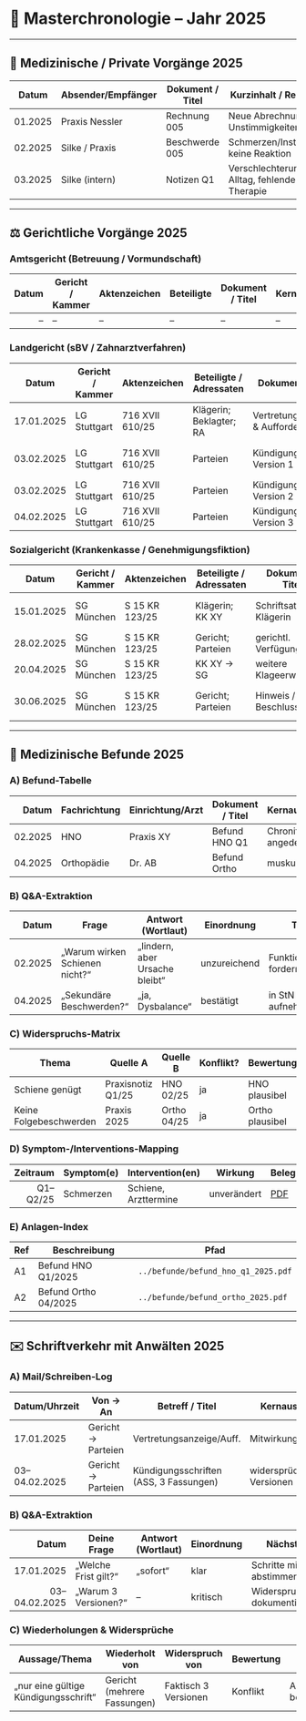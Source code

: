 # 📑 Masterchronologie – Jahr 2025

---

## 🦷 Medizinische / Private Vorgänge 2025
| Datum   | Absender/Empfänger               | Dokument / Titel  | Kurzinhalt / Relevanz                                       | Beleg |
|---------|----------------------------------|-------------------|-------------------------------------------------------------|-------|
| 01.2025 | Praxis Nessler                   | Rechnung 005      | Neue Abrechnung, Unstimmigkeiten                            | [PDF](../belege/rechnung_005.pdf) |
| 02.2025 | Silke / Praxis                   | Beschwerde 005    | Schmerzen/Instabilität, keine Reaktion                      | [PDF](../schreiben/beschwerde_005.pdf) |
| 03.2025 | Silke (intern)                   | Notizen Q1        | Verschlechterung Alltag, fehlende Therapie                  | [PDF](../notizen/notiz_q1_2025.pdf) |

---

## ⚖️ Gerichtliche Vorgänge 2025

### Amtsgericht (Betreuung / Vormundschaft)
| Datum | Gericht / Kammer | Aktenzeichen | Beteiligte | Dokument / Titel | Kernaussage | Relevanz | Beleg |
|------:|------------------|--------------|------------|------------------|-------------|----------|-------|
| –     | –                | –            | –          | –                | –           | –        | –     |

### Landgericht (sBV / Zahnarztverfahren)
| Datum       | Gericht / Kammer | Aktenzeichen     | Beteiligte / Adressaten | Dokument / Titel                    | Kernaussage / Begründung | Zitat | Relevanz / Wirkung | Beleg |
|-------------|------------------|------------------|-------------------------|-------------------------------------|--------------------------|-------|--------------------|-------|
| 17.01.2025  | LG Stuttgart     | 716 XVII 610/25  | Klägerin; Beklagter; RA | Vertretungsanzeige & Aufforderung   | Beteiligung fixiert      | „…“   | Grundlage für weitere Schritte | [PDF](../10002545284_1_Vertretungsanzeige%20und%20Aufforderungsschreiben.pdf) |
| 03.02.2025  | LG Stuttgart     | 716 XVII 610/25  | Parteien                | Kündigung (ASS) – Version 1         | erste Fassung zugestellt | „…“   | zeigt Unstimmigkeiten | [PDF](../10002208423_1_ASS%20und%20Kündigung.pdf) |
| 03.02.2025  | LG Stuttgart     | 716 XVII 610/25  | Parteien                | Kündigung (ASS) – Version 2         | zweite Fassung           | „…“   | widersprüchliche Dokumentation | [PDF](../10002208423_1_ASS%20und%20Kündigung%20(2).pdf) |
| 04.02.2025  | LG Stuttgart     | 716 XVII 610/25  | Parteien                | Kündigung (ASS) – Version 3         | dritte Fassung           | „…“   | Aktenchaos verdeutlicht | [PDF](../10002208423_1_ASS%20und%20Kündigung_01%20(2).pdf) |

### Sozialgericht (Krankenkasse / Genehmigungsfiktion)
| Datum       | Gericht / Kammer | Aktenzeichen   | Beteiligte / Adressaten | Dokument / Titel          | Kernaussage / Begründung | Zitat | Relevanz / Wirkung | Beleg |
|-------------|------------------|----------------|--------------------------|---------------------------|--------------------------|-------|--------------------|-------|
| 15.01.2025  | SG München       | S 15 KR 123/25 | Klägerin; KK XY          | Schriftsatz Klägerin      | Genehmigungsfiktion erneut geltend gemacht | „…“ | Fortsetzung des Verfahrens | [PDF](../outlook/2025_01_15_schriftsatz.pdf) |
| 28.02.2025  | SG München       | S 15 KR 123/25 | Gericht; Parteien        | gerichtl. Verfügung       | weitere Beweisaufnahme angeordnet | „…“ | stärkt Position | [PDF](../outlook/2025_02_28_verfuegung.pdf) |
| 20.04.2025  | SG München       | S 15 KR 123/25 | KK XY → SG               | weitere Klageerwiderung   | KK wiederholt Hemmung/Unvollständigkeit | „…“ | Streit bleibt | [PDF](../outlook/2025_04_20_erwiderung_kk.pdf) |
| 30.06.2025  | SG München       | S 15 KR 123/25 | Gericht; Parteien        | Hinweis / Beschluss       | Gericht signalisiert Fiktion | „… Fiktion eingetreten …“ | entscheidend | [PDF](../outlook/2025_06_30_beschluss.pdf) |

---

## 🧪 Medizinische Befunde 2025
### A) Befund-Tabelle
| Datum | Fachrichtung | Einrichtung/Arzt | Dokument / Titel | Kernaussage/Diagnose | ICD/OPS | Zitat | Relevanz | Bezug | Beleg |
|------:|--------------|------------------|------------------|----------------------|---------|-------|----------|-------|-------|
| 02.2025 | HNO         | Praxis XY        | Befund HNO Q1    | Chronifizierung angedeutet | – | „…“ | stützt EM-Relevanz | Schmerzen Q1 | [PDF](../befunde/befund_hno_q1_2025.pdf) |
| 04.2025 | Orthopädie  | Dr. AB           | Befund Ortho     | muskuläre Dysbalance | – | „…“ | Folgeprobleme belegt | Schiene ineffektiv | [PDF](../befunde/befund_ortho_2025.pdf) |

### B) Q&A-Extraktion
| Datum | Frage | Antwort (Wortlaut) | Einordnung | To-Do | Beleg |
|------:|------|---------------------|-----------|------|------|
| 02.2025 | „Warum wirken Schienen nicht?“ | „lindern, aber Ursache bleibt“ | unzureichend | Funktionsanalyse fordern | [PDF](../befunde/befund_hno_q1_2025.pdf) |
| 04.2025 | „Sekundäre Beschwerden?“ | „ja, Dysbalance“ | bestätigt | in StN aufnehmen | [PDF](../befunde/befund_ortho_2025.pdf) |

### C) Widerspruchs-Matrix
| Thema | Quelle A | Quelle B | Konflikt? | Bewertung | Folge |
|-------|----------|----------|-----------|----------|-------|
| Schiene genügt | Praxisnotiz Q1/25 | HNO 02/25 | ja | HNO plausibel | StN-Begründung |
| Keine Folgebeschwerden | Praxis 2025 | Ortho 04/25 | ja | Ortho plausibel | Regresspunkt |

### D) Symptom-/Interventions-Mapping
| Zeitraum | Symptom(e) | Intervention(en) | Wirkung | Beleg |
|---------:|------------|------------------|--------|------|
| Q1–Q2/25 | Schmerzen  | Schiene, Arzttermine | unverändert | [PDF](../notizen/notiz_q1_2025.pdf) |

### E) Anlagen-Index
| Ref | Beschreibung | Pfad |
|-----|--------------|-----|
| A1  | Befund HNO Q1/2025 | `../befunde/befund_hno_q1_2025.pdf` |
| A2  | Befund Ortho 04/2025 | `../befunde/befund_ortho_2025.pdf` |

---

## ✉️ Schriftverkehr mit Anwälten 2025
### A) Mail/Schreiben-Log
| Datum/Uhrzeit | Von → An | Betreff / Titel | Kernaussage | Status | Frist | Beleg |
|---------------|----------|-----------------|-------------|--------|-------|-------|
| 17.01.2025    | Gericht → Parteien | Vertretungsanzeige/Auff. | Mitwirkungspflicht | offen | sofort | [PDF](../10002545284_1_Vertretungsanzeige%20und%20Aufforderungsschreiben.pdf) |
| 03–04.02.2025 | Gericht → Parteien | Kündigungsschriften (ASS, 3 Fassungen) | widersprüchliche Versionen | offen | – | [PDF](../10002208423_1_ASS%20und%20Kündigung.pdf) |

### B) Q&A-Extraktion
| Datum | Deine Frage | Antwort (Wortlaut) | Einordnung | Nächste Aktion | Beleg |
|------:|-------------|--------------------|-----------|----------------|------|
| 17.01.2025 | „Welche Frist gilt?“ | „sofort“ | klar | Schritte mit RA abstimmen | [PDF](../10002545284_1_Vertretungsanzeige%20und%20Aufforderungsschreiben.pdf) |
| 03–04.02.2025 | „Warum 3 Versionen?“ | – | kritisch | Widerspruch/Blockade dokumentieren | [PDF](../10002208423_1_ASS%20und%20Kündigung.pdf) |

### C) Wiederholungen & Widersprüche
| Aussage/Thema | Wiederholt von | Widerspruch von | Bewertung | Folge |
|---------------|----------------|-----------------|----------|-------|
| „nur eine gültige Kündigungsschrift“ | Gericht (mehrere Fassungen) | Faktisch 3 Versionen | Konflikt | Aktenchaos belegen |
